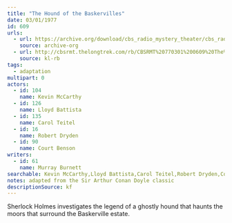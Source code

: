 ```yaml
---
title: "The Hound of the Baskervilles"
date: 03/01/1977
id: 609
urls: 
  - url: https://archive.org/download/cbs_radio_mystery_theater/cbs_radio_mystery_theater-0601-0650.zip/cbs_radio_mystery_theater-0601-0650%2Fcbsrmt_0609_the_hound_of_the_baskervilles.mp3
    source: archive-org
  - url: http://cbsrmt.thelongtrek.com/rb/CBSRMT%20770301%200609%20The%20Hound%20of%20the%20Baskervilles_wbbm_rb%20levels.mp3
    source: kl-rb
tags: 
  - adaptation
multipart: 0
actors:  
  - id: 104
    name: Kevin McCarthy  
  - id: 126
    name: Lloyd Battista  
  - id: 135
    name: Carol Teitel  
  - id: 16
    name: Robert Dryden  
  - id: 90
    name: Court Benson
writers:  
  - id: 61
    name: Murray Burnett
searchable: Kevin McCarthy,Lloyd Battista,Carol Teitel,Robert Dryden,Court Benson Murray Burnett
notes: adapted from the Sir Arthur Conan Doyle classic
descriptionSource: kf
---
```

Sherlock Holmes investigates the legend of a ghostly hound that haunts the moors that surround the Baskerville estate.
